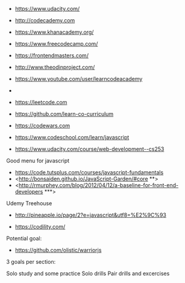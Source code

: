 
- https://www.udacity.com/
- http://codecademy.com
- https://www.khanacademy.org/
- https://www.freecodecamp.com/
- https://frontendmasters.com/
- http://www.theodinproject.com/
- <https://www.youtube.com/user/learncodeacademy>
- 

- <https://leetcode.com>


- <https://github.com/learn-co-curriculum>


- <https://codewars.com>


- <https://www.codeschool.com/learn/javascript>
- <https://www.udacity.com/course/web-development--cs253>


Good menu for javascript
- <https://code.tutsplus.com/courses/javascript-fundamentals>
- <http://bonsaiden.github.io/JavaScript-Garden/#core **>
- <http://rmurphey.com/blog/2012/04/12/a-baseline-for-front-end-developers ***>



Udemy
Treehouse
- <http://pineapple.io/page/2?e=javascript&utf8=%E2%9C%93>


- <https://codility.com/>



Potential goal:
- <https://github.com/olistic/warriorjs>




3 goals per section:

Solo study and some practice
Solo drills
Pair drills and excercises
